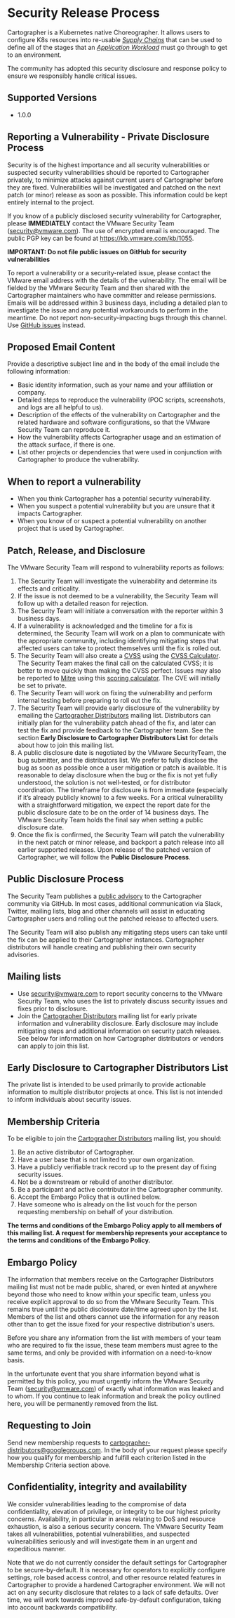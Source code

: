 # Security Release Process

Cartographer is a Kubernetes native Choreographer. It allows users to configure K8s resources into re-usable [_Supply Chains_](site/content/docs/reference.md#ClusterSupplyChain) that can be used to define all of the stages that an [_Application Workload_](site/content/docs/reference.md#Workload) must go through to get to an environment.

The community has adopted this security disclosure and response policy to ensure we responsibly handle critical issues.

## Supported Versions

- 1.0.0

## Reporting a Vulnerability - Private Disclosure Process

Security is of the highest importance and all security vulnerabilities or suspected security vulnerabilities should be reported to Cartographer privately, to minimize attacks against current users of Cartographer before they are fixed. Vulnerabilities will be investigated and patched on the next patch (or minor) release as soon as possible. This information could be kept entirely internal to the project.

If you know of a publicly disclosed security vulnerability for Cartographer, please **IMMEDIATELY** contact the VMware Security Team (security@vmware.com). The use of encrypted email is encouraged. The public PGP key can be found at https://kb.vmware.com/kb/1055.

**IMPORTANT: Do not file public issues on GitHub for security vulnerabilities**

To report a vulnerability or a security-related issue, please contact the VMware email address with the details of the vulnerability. The email will be fielded by the VMware Security Team and then shared with the Cartographer maintainers who have committer and release permissions. Emails will be addressed within 3 business days, including a detailed plan to investigate the issue and any potential workarounds to perform in the meantime. Do not report non-security-impacting bugs through this channel. Use [GitHub issues](https://github.com/vmware-tanzu/cartographer/issues) instead.

## Proposed Email Content

Provide a descriptive subject line and in the body of the email include the following information:

*   Basic identity information, such as your name and your affiliation or company.
*   Detailed steps to reproduce the vulnerability  (POC scripts, screenshots, and logs are all helpful to us).
*   Description of the effects of the vulnerability on Cartographer and the related hardware and software configurations, so that the VMware Security Team can reproduce it.
*   How the vulnerability affects Cartographer usage and an estimation of the attack surface, if there is one.
*   List other projects or dependencies that were used in conjunction with Cartographer to produce the vulnerability.

## When to report a vulnerability

*   When you think Cartographer has a potential security vulnerability.
*   When you suspect a potential vulnerability but you are unsure that it impacts Cartographer.
*   When you know of or suspect a potential vulnerability on another project that is used by Cartographer.

## Patch, Release, and Disclosure

The VMware Security Team will respond to vulnerability reports as follows:

1. The Security Team will investigate the vulnerability and determine its effects and criticality.
2. If the issue is not deemed to be a vulnerability, the Security Team will follow up with a detailed reason for rejection.
3. The Security Team will initiate a conversation with the reporter within 3 business days.
4. If a vulnerability is acknowledged and the timeline for a fix is determined, the Security Team will work on a plan to communicate with the appropriate community, including identifying mitigating steps that affected users can take to protect themselves until the fix is rolled out.
5. The Security Team will also create a [CVSS](https://www.first.org/cvss/specification-document) using the [CVSS Calculator](https://www.first.org/cvss/calculator/3.0). The Security Team makes the final call on the calculated CVSS; it is better to move quickly than making the CVSS perfect. Issues may also be reported to [Mitre](https://cve.mitre.org/) using this [scoring calculator](https://nvd.nist.gov/vuln-metrics/cvss/v3-calculator). The CVE will initially be set to private.
6. The Security Team will work on fixing the vulnerability and perform internal testing before preparing to roll out the fix.
7. The Security Team will provide early disclosure of the vulnerability by emailing the [Cartographer Distributors](cartographer-distributors@googlegroups.com) mailing list. Distributors can initially plan for the vulnerability patch ahead of the fix, and later can test the fix and provide feedback to the Cartographer team. See the section **Early Disclosure to Cartographer Distributors List** for details about how to join this mailing list.
8. A public disclosure date is negotiated by the VMware SecurityTeam, the bug submitter, and the distributors list. We prefer to fully disclose the bug as soon as possible once a user mitigation or patch is available. It is reasonable to delay disclosure when the bug or the fix is not yet fully understood, the solution is not well-tested, or for distributor coordination. The timeframe for disclosure is from immediate (especially if it’s already publicly known) to a few weeks. For a critical vulnerability with a straightforward mitigation, we expect the report date for the public disclosure date to be on the order of 14 business days. The VMware Security Team holds the final say when setting a public disclosure date.
9. Once the fix is confirmed, the Security Team will patch the vulnerability in the next patch or minor release, and backport a patch release into all earlier supported releases. Upon release of the patched version of Cartographer, we will follow the **Public Disclosure Process**.

## Public Disclosure Process

The Security Team publishes a [public advisory](https://github.com/vmware-tanzu/cartographer/security/advisories) to the Cartographer community via GitHub. In most cases, additional communication via Slack, Twitter, mailing lists, blog and other channels will assist in educating Cartographer users and rolling out the patched release to affected users.

The Security Team will also publish any mitigating steps users can take until the fix can be applied to their Cartographer instances. Cartographer distributors will handle creating and publishing their own security advisories.

## Mailing lists

*   Use security@vmware.com to report security concerns to the VMware Security Team, who uses the list to privately discuss security issues and fixes prior to disclosure.
*   Join the [Cartographer Distributors](https://groups.google.com/g/cartographer-distributors) mailing list for early private information and vulnerability disclosure. Early disclosure may include mitigating steps and additional information on security patch releases. See below for information on how Cartographer distributors or vendors can apply to join this list.

## Early Disclosure to Cartographer Distributors List

The private list is intended to be used primarily to provide actionable information to multiple distributor projects at once. This list is not intended to inform individuals about security issues.

## Membership Criteria

To be eligible to join the [Cartographer Distributors](https://groups.google.com/g/cartographer-distributors) mailing list, you should:

1. Be an active distributor of Cartographer.
2. Have a user base that is not limited to your own organization.
3. Have a publicly verifiable track record up to the present day of fixing security issues.
4. Not be a downstream or rebuild of another distributor.
5. Be a participant and active contributor in the Cartographer community.
6. Accept the Embargo Policy that is outlined below.
7. Have someone who is already on the list vouch for the person requesting membership on behalf of your distribution.

**The terms and conditions of the Embargo Policy apply to all members of this mailing list. A request for membership represents your acceptance to the terms and conditions of the Embargo Policy.**

## Embargo Policy

The information that members receive on the Cartographer Distributors mailing list must not be made public, shared, or even hinted at anywhere beyond those who need to know within your specific team, unless you receive explicit approval to do so from the VMware Security Team. This remains true until the public disclosure date/time agreed upon by the list. Members of the list and others cannot use the information for any reason other than to get the issue fixed for your respective distribution's users.

Before you share any information from the list with members of your team who are required to fix the issue, these team members must agree to the same terms, and only be provided with information on a need-to-know basis.

In the unfortunate event that you share information beyond what is permitted by this policy, you must urgently inform the VMware Security Team (security@vmware.com) of exactly what information was leaked and to whom. If you continue to leak information and break the policy outlined here, you will be permanently removed from the list.

## Requesting to Join

Send new membership requests to [cartographer-distributors@googlegroups.com](https://groups.google.com/g/cartographer-distributors). In the body of your request please specify how you qualify for membership and fulfill each criterion listed in the Membership Criteria section above.


## Confidentiality, integrity and availability

We consider vulnerabilities leading to the compromise of data confidentiality, elevation of privilege, or integrity to be our highest priority concerns. Availability, in particular in areas relating to DoS and resource exhaustion, is also a serious security concern. The VMware Security Team takes all vulnerabilities, potential vulnerabilities, and suspected vulnerabilities seriously and will investigate them in an urgent and expeditious manner.

Note that we do not currently consider the default settings for Cartographer to be secure-by-default. It is necessary for operators to explicitly configure settings, role based access control, and other resource related features in Cartographer to provide a hardened Cartographer environment. We will not act on any security disclosure that relates to a lack of safe defaults. Over time, we will work towards improved safe-by-default configuration, taking into account backwards compatibility.
